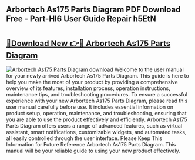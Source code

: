 ## Arbortech As175 Parts Diagram PDF Download Free - Part-Hl6 User Guide Repair h5EtN

# <h2><a href="http://dfphhv8.blite.top/?on=Arbortech+As175+Parts+Diagram">🔗Download New 👉🔴 Arbortech As175 Parts Diagram</a></h2>

[![Arbortech As175 Parts Diagram download](https://i.imgur.com/lujVjoI.png)](http://dfphhv8.blite.top/?on=Arbortech+As175+Parts+Diagram)
Welcome to the user manual for your newly arrived Arbortech As175 Parts Diagram. This guide is here to help you make the most of your product by providing a comprehensive overview of its features, installation process, operation instructions, maintenance tips, and troubleshooting procedures. To ensure a successful experience with your new Arbortech As175 Parts Diagram, please read this user manual carefully before use. It includes essential information on product setup, operation, maintenance, and troubleshooting, ensuring that you are able to use the product effectively and efficiently. Arbortech As175 Parts Diagram offers users a range of advanced features, such as virtual assistant, smart notifications, customizable widgets, and automated tasks, all easily controlled through the user interface. Please Keep This Information for Future Reference Arbortech As175 Parts Diagram. This manual will be your reliable guide to using your new product effectively.

